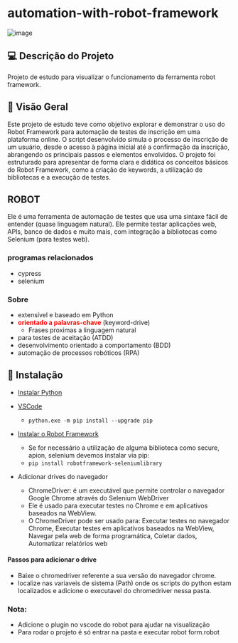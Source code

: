 # automation-with-robot-framework

![image](https://github.com/user-attachments/assets/8b561a4d-7c16-4471-9bec-6cf770b7a55d)

## 💻 Descrição do Projeto
Projeto de estudo para visualizar o funcionamento da ferramenta robot framework.

## 🧶 Visão Geral
Este projeto de estudo teve como objetivo explorar e demonstrar o uso do Robot Framework para automação de testes de inscrição em uma plataforma online. O script desenvolvido simula o processo de inscrição de um usuário, desde o acesso à página inicial até a confirmação da inscrição, abrangendo os principais passos e elementos envolvidos. O projeto foi estruturado para apresentar de forma clara e didática os conceitos básicos do Robot Framework, como a criação de keywords, a utilização de bibliotecas e a execução de testes.

## ROBOT
Ele é uma ferramenta de automação de testes que usa uma sintaxe fácil de entender (quase linguagem natural). Ele permite testar aplicações web, APIs, banco de dados e muito mais, com integração a bibliotecas como Selenium (para testes web).

### programas relacionados
- cypress
- selenium

### Sobre
- extensível e baseado em Python
- <span style="font-weight:bold; color:rgb(255, 0, 0)">orientado a palavras-chave</span> (keyword-drive)
	- Frases proximas a linguagem natural
- para testes de aceitação (ATDD)
- desenvolvimento orientado a comportamento (BDD)
- automação de processos robóticos (RPA)

## 🎒 Instalação
- [Instalar Python](https://www.python.org/)
- [VSCode](https://code.visualstudio.com/)
  - `python.exe -m pip install --upgrade pip`
  
- [Instalar o Robot Framework](https://robotframework.org/robotframework/latest/RobotFrameworkUserGuide.html#getting-started)
  - Se for necessário a utilização de alguma biblioteca como secure, apion, selenium devemos instalar via pip:
  - `pip install robotframework-seleniumlibrary`
  
- Adicionar drives do navegador
  - ChromeDriver:  é um executável que permite controlar o navegador Google Chrome através do Selenium WebDriver
  - Ele é usado para executar testes no Chrome e em aplicativos baseados na WebView.
  - O ChromeDriver pode ser usado para: Executar testes no navegador Chrome, Executar testes em aplicativos baseados na WebView, Navegar pela web de forma programática, Coletar dados, Automatizar relatórios web
    

#### Passos para adicionar o drive
- Baixe o chromedriver referente a sua versão do navegador chrome.
- localize nas variaveis de sistema (Path) onde os scripts do python estam localizados e adicione o executavel do chromedriver nessa pasta.

### Nota:
- Adicione o plugin no vscode do robot para ajudar na visualização
- Para rodar o projeto é só entrar na pasta e executar robot form.robot
